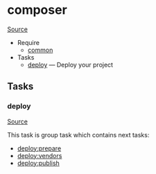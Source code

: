 <!-- DO NOT EDIT THIS FILE! -->
<!-- Instead edit recipe/composer.php -->
<!-- Then run bin/docgen -->

# composer

[Source](/recipe/composer.php)



* Require
  * [common](/docs/recipe/common.md)
* Tasks
  * [deploy](#deploy) — Deploy your project


## Tasks
### deploy
[Source](https://github.com/deployphp/deployer/search?q=%22deploy%22+in%3Afile+language%3Aphp+path%3Arecipe+filename%3Acomposer.php)




This task is group task which contains next tasks:
* [deploy:prepare](/docs/recipe/common.md#deployprepare)
* [deploy:vendors](/docs/recipe/deploy/vendors.md#deployvendors)
* [deploy:publish](/docs/recipe/common.md#deploypublish)


